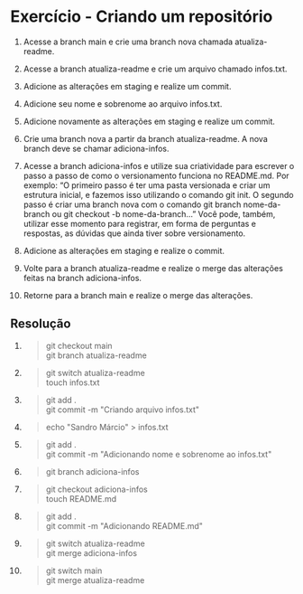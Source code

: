 # Exercício - Criando um repositório

1. Acesse a branch main e crie uma branch nova chamada atualiza-readme.

2. Acesse a branch atualiza-readme e crie um arquivo chamado infos.txt.

3. Adicione as alterações em staging e realize um commit.

4. Adicione seu nome e sobrenome ao arquivo infos.txt.

5. Adicione novamente as alterações em staging e realize um commit.

6. Crie uma branch nova a partir da branch atualiza-readme. A nova branch deve se chamar adiciona-infos.

7. Acesse a branch adiciona-infos e utilize sua criatividade para escrever o passo a passo de como o versionamento funciona no README.md. Por exemplo: “O primeiro passo é ter uma pasta versionada e criar um estrutura inicial, e fazemos isso utilizando o comando git init. O segundo passo é criar uma branch nova com o comando git branch nome-da-branch ou git checkout -b nome-da-branch…” Você pode, também, utilizar esse momento para registrar, em forma de perguntas e respostas, as dúvidas que ainda tiver sobre versionamento.

8. Adicione as alterações em staging e realize o commit.

9. Volte para a branch atualiza-readme e realize o merge das alterações feitas na branch adiciona-infos.

10. Retorne para a branch main e realize o merge das alterações.

## Resolução

1. > git checkout main <br> git branch atualiza-readme
2. > git switch atualiza-readme <br> touch infos.txt
3. > git add . <br> git commit -m "Criando arquivo infos.txt"
4. > echo "Sandro Márcio" > infos.txt
5. > git add . <br> git commit -m "Adicionando nome e sobrenome ao infos.txt"
6. > git branch adiciona-infos
7. > git checkout adiciona-infos <br> touch README.md
8. > git add . <br> git commit -m "Adicionando README.md"
9. > git switch atualiza-readme <br> git merge adiciona-infos
10. > git switch main <br> git merge atualiza-readme
